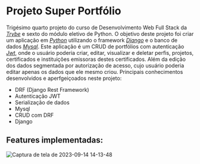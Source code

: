 # Projeto Super Portfólio #

Trigésimo quarto projeto do curso de Desenvolvimento Web Full Stack da _[Trybe](https://www.betrybe.com)_ e sexto do módulo eletivo de Python. O objetivo deste projeto foi criar um aplicação em _[Python](https://www.python.org/)_ utilizando o framework _[Django](https://www.djangoproject.com/)_ e o banco de dados _[Mysql](https://www.mysql.com/)_. Este aplicação é um CRUD de portfólios com autenticação _[Jwt](https://jwt.io/)_, onde o usuário poderia criar, editar, visualizar e deletar perfis, projetos, certificados e instituições emissoras destes certificados. Além da edição dos dados segmentada por autorização de acesso, cujo usuário poderia editar apenas os dados que ele mesmo criou. Principais conhecimentos desenvolvidos e aperfgeiçoados neste projeto:

- DRF (Django Rest Framework)
- Autenticação JWT
- Serialização de dados
- Mysql
- CRUD com DRF
- Django

## Features implementadas: ##

![Captura de tela de 2023-09-14 14-13-48](https://github.com/gabrielaguiardantas/project-super-portfolio/assets/110852595/94d9a272-3311-4b30-9f16-00a62335655a)
